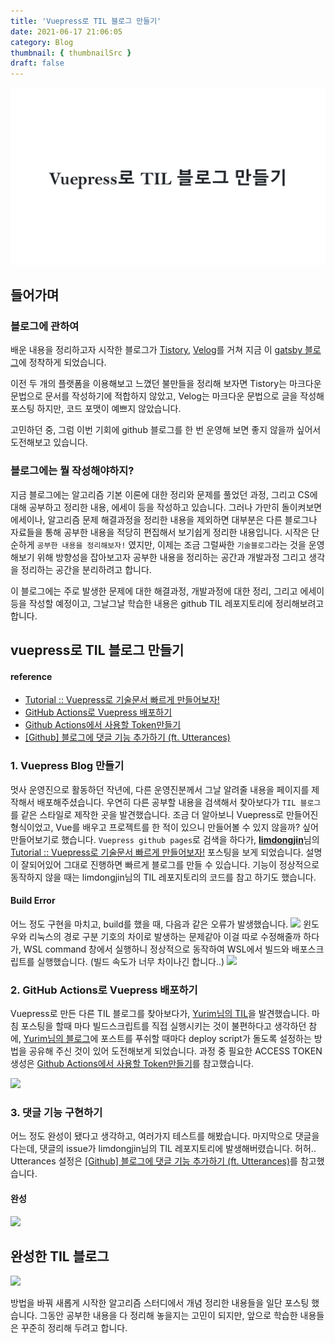 ```yaml
---
title: 'Vuepress로 TIL 블로그 만들기'
date: 2021-06-17 21:06:05
category: Blog
thumbnail: { thumbnailSrc }
draft: false
---
```


![img](./images/TIL.png)

## 들어가며

### 블로그에 관하여

배운 내용을 정리하고자 시작한 블로그가 [Tistory](https://daily-mulgyeol.tistory.com/), [Velog](https://velog.io/@mulgyeol)를 거쳐 지금 이 [gatsby 블로그](https://mulgyeolog.today)에 정착하게 되었습니다.

이전 두 개의 플랫폼을 이용해보고 느꼈던 불만들을 정리해 보자면
Tistory는 마크다운 문법으로 문서를 작성하기에 적합하지 않았고,
Velog는 마크다운 문법으로 글을 작성해 포스팅 하지만, 코드 포맷이 예쁘지 않았습니다.

고민하던 중, 그럼 이번 기회에 github 블로그를 한 번 운영해 보면 좋지 않을까 싶어서 도전해보고 있습니다.

### 블로그에는 뭘 작성해야하지?

지금 블로그에는 알고리즘 기본 이론에 대한 정리와 문제를 풀었던 과정, 그리고 CS에 대해 공부하고 정리한 내용, 에세이 등을 작성하고 있습니다. 그러나 가만히 돌이켜보면 에세이나, 알고리즘 문제 해결과정을 정리한 내용을 제외하면 대부분은 다른 블로그나 자료들을 통해 공부한 내용을 적당히 편집해서 보기쉽게 정리한 내용입니다. 시작은 단순하게 `공부한 내용을 정리해보자!` 였지만, 이제는 조금 그럴싸한 `기술블로그`라는 것을 운영해보기 위해 방향성을 잡아보고자 공부한 내용을 정리하는 공간과 개발과정 그리고 생각을 정리하는 공간을 분리하려고 합니다.

이 블로그에는 주로 발생한 문제에 대한 해결과정, 개발과정에 대한 정리, 그리고 에세이 등을 작성할 예정이고, 그날그날 학습한 내용은 github TIL 레포지토리에 정리해보려고 합니다.

## vuepress로 TIL 블로그 만들기

#### reference

- [Tutorial :: Vuepress로 기술문서 빠르게 만들어보자!](https://limdongjin.github.io/vuejs/vuepress/#table-of-contents)
- [GitHub Actions로 Vuepress 배포하기](https://milooy.wordpress.com/2020/07/28/github-actions%EB%A1%9C-vuepress-%EB%B0%B0%ED%8F%AC%ED%95%98%EA%B8%B0/)
- [Github Actions에서 사용할 Token만들기](https://zeddios.tistory.com/1047)
- [[Github] 블로그에 댓글 기능 추가하기 (ft. Utterances)](https://velog.io/@outstandingboy/Github-%EB%B8%94%EB%A1%9C%EA%B7%B8%EC%97%90-%EB%8C%93%EA%B8%80-%EA%B8%B0%EB%8A%A5-%EC%B6%94%EA%B0%80%ED%95%98%EA%B8%B0-ft.-Utterances)

### 1. Vuepress Blog 만들기

멋사 운영진으로 활동하던 작년에, 다른 운영진분께서 그날 알려줄 내용을 페이지를 제작해서 배포해주셨습니다. 우연히 다른 공부할 내용을 검색해서 찾아보다가 `TIL 블로그`를 같은 스타일로 제작한 곳을 발견했습니다. 조금 더 알아보니 Vuepress로 만들어진 형식이었고, Vue를 배우고 프로젝트를 한 적이 있으니 만들어볼 수 있지 않을까? 싶어 만들어보기로 했습니다. `Vuepress github pages`로 검색을 하다가, [**limdongjin**](https://github.com/limdongjin)님의 [Tutorial :: Vuepress로 기술문서 빠르게 만들어보자!](https://limdongjin.github.io/vuejs/vuepress/#table-of-contents) 포스팅을 보게 되었습니다. 설명이 잘되어있어 그대로 진행하면 빠르게 블로그를 만들 수 있습니다. 기능이 정상적으로 동작하지 않을 때는 limdongjin님의 TIL 레포지토리의 코드를 참고 하기도 했습니다.

#### Build Error

어느 정도 구현을 마치고, build를 했을 때, 다음과 같은 오류가 발생했습니다.
![](https://images.velog.io/images/mulgyeol/post/053a5a7e-36ea-4e5e-973f-9c617e1597cd/image.png)
윈도우와 리눅스의 경로 구분 기호의 차이로 발생하는 문제같아 이걸 따로 수정해줄까 하다가, WSL command 창에서 실행하니 정상적으로 동작하여 WSL에서 빌드와 배포스크립트를 실행했습니다. (빌드 속도가 너무 차이나긴 합니다..)
![](https://images.velog.io/images/mulgyeol/post/e5d5866a-feca-44f8-98bb-60742340873e/image.png)

### 2. GitHub Actions로 Vuepress 배포하기

Vuepress로 만든 다른 TIL 블로그를 찾아보다가, [Yurim님의 TIL](http://milooy.github.io/TIL)을 발견했습니다. 마침 포스팅을 할때 마다 빌드스크립트를 직접 실행시키는 것이 불편하다고 생각하던 참에, [Yurim님의 블로그](https://milooy.wordpress.com/2020/07/28/github-actions%EB%A1%9C-vuepress-%EB%B0%B0%ED%8F%AC%ED%95%98%EA%B8%B0/)에 포스트를 푸쉬할 때마다 deploy script가 돌도록 설정하는 방법을 공유해 주신 것이 있어 도전해보게 되었습니다. 과정 중 필요한 ACCESS TOKEN 생성은 [Github Actions에서 사용할 Token만들기](https://zeddios.tistory.com/1047)를 참고했습니다.

![](https://images.velog.io/images/mulgyeol/post/58b52c27-f04d-42c9-90de-c0887017f6f9/image.png)

### 3. 댓글 기능 구현하기

어느 정도 완성이 됐다고 생각하고, 여러가지 테스트를 해봤습니다. 마지막으로 댓글을 다는데, 댓글의 issue가 limdongjin님의 TIL 레포지토리에 발생해버렸습니다. 허허.. Utterances 설정은 [[Github] 블로그에 댓글 기능 추가하기 (ft. Utterances)](https://velog.io/@outstandingboy/Github-%EB%B8%94%EB%A1%9C%EA%B7%B8%EC%97%90-%EB%8C%93%EA%B8%80-%EA%B8%B0%EB%8A%A5-%EC%B6%94%EA%B0%80%ED%95%98%EA%B8%B0-ft.-Utterances)를 참고했습니다.

#### 완성

![](https://images.velog.io/images/mulgyeol/post/18b5010a-66e4-4a42-9715-ff4818ca880a/image.png)

## 완성한 TIL 블로그

![](https://images.velog.io/images/mulgyeol/post/2ec6548a-d31d-43eb-a4a6-fcc4e24bebfa/image.png)

방법을 바꿔 새롭게 시작한 알고리즘 스터디에서 개념 정리한 내용들을 일단 포스팅 했습니다. 그동안 공부한 내용을 다 정리해 놓을지는 고민이 되지만, 앞으로 학습한 내용들은 꾸준히 정리해 두려고 합니다.
